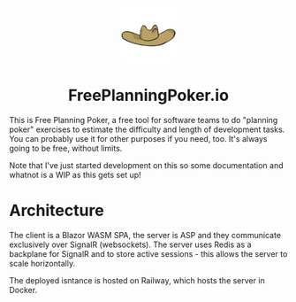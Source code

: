 <div align="center">
  <img src="https://raw.githubusercontent.com/IanWold/PlanningPoker/main/PlanningPoker.Client/wwwroot/img3.png" height="100">
  <h1>FreePlanningPoker.io</h1>
</div>

This is Free Planning Poker, a free tool for software teams to do "planning poker" exercises to estimate the difficulty and length of development tasks. You can probably use it for other purposes if you need, too. It's always going to be free, without limits.

Note that I've just started development on this so some documentation and whatnot is a WIP as this gets set up!

# Architecture

The client is a Blazor WASM SPA, the server is ASP and they communicate exclusively over SignalR (websockets). The server uses Redis as a backplane for SignalR and to store active sessions - this allows the server to scale horizontally.

The deployed isntance is hosted on Railway, which hosts the server in Docker.
